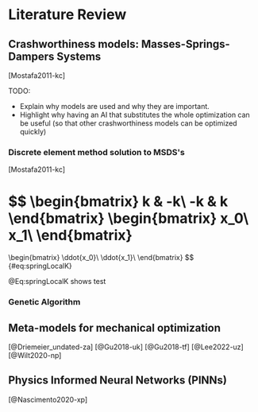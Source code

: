 # Literature Review

## Crashworthiness models: Masses-Springs-Dampers Systems
[Mostafa2011-kc]

TODO:

- Explain why models are used and why they are important.
- Highlight why having an AI that substitutes the whole optimization
can be useful (so that other crashworthiness models can be
optimized quickly)

### Discrete element method solution to MSDS's
[Mostafa2011-kc]


$$
\begin{bmatrix}
k & -k\\
-k & k
\end{bmatrix}
\begin{bmatrix}
x_0\\
x_1\\
\end{bmatrix}
=
\begin{bmatrix}
\ddot{x_0}\\
\ddot{x_1}\\
\end{bmatrix}
$$
{#eq:springLocalK}

@Eq:springLocalK shows test

### Genetic Algorithm

## Meta-models for mechanical optimization
[@Driemeier_undated-za]
[@Gu2018-uk]
[@Gu2018-tf]
[@Lee2022-uz]
[@Wilt2020-np]

## Physics Informed Neural Networks (PINNs)
[@Nascimento2020-xp]


